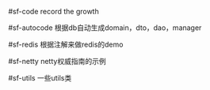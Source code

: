 #sf-code
record the growth

#sf-autocode
根据db自动生成domain，dto，dao，manager

#sf-redis
根据注解来做redis的demo

#sf-netty
netty权威指南的示例

#sf-utils
一些utils类